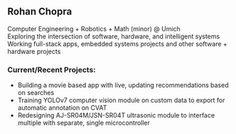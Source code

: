 ## Rohan Chopra

Computer Engineering + Robotics + Math (minor) @ Umich<br/>
Exploring the intersection of software, hardware, and intelligent systems<br/>
Working full-stack apps, embedded systems projects and other software + hardware projects<br/>

### Current/Recent Projects:
  - Building a movie based app with live, updating recommendations based on searches
  - Training YOLOv7 computer vision module on custom data to export for automatic annotation on CVAT
  - Redesigning AJ-SR04M/JSN-SR04T ultrasonic module to interface multiple with separate, single microcontroller
